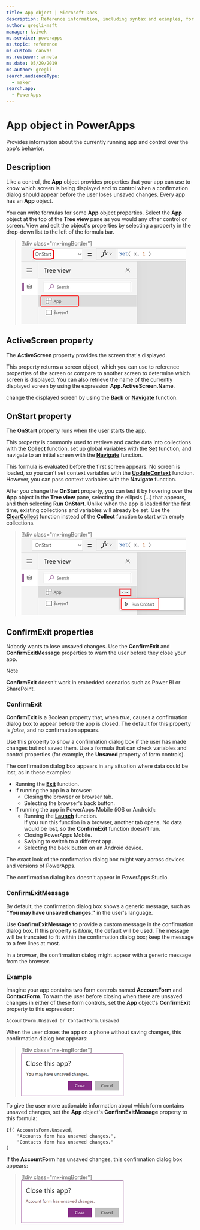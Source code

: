 ```yaml
---
title: App object | Microsoft Docs
description: Reference information, including syntax and examples, for the App object in PowerApps
author: gregli-msft
manager: kvivek
ms.service: powerapps
ms.topic: reference
ms.custom: canvas
ms.reviewer: anneta
ms.date: 05/29/2019
ms.author: gregli
search.audienceType: 
  - maker
search.app: 
  - PowerApps
---
```

# App object in PowerApps

Provides information about the currently running app and control over the app's behavior.

## Description

Like a control, the **App** object provides properties that your app can use to know which screen is being displayed and to control when a confirmation dialog should appear before the user loses unsaved changes. Every app has an **App** object.

You can write formulas for some **App** object properties. Select the **App** object at the top of the **Tree view** pane as you would any other control or screen. View and edit the object's properties by selecting a property in the drop-down list to the left of the formula bar.

> [!div class="mx-imgBorder"]
> ![The App object in the Tree view pane](media/object-app/appobject.png)

## ActiveScreen property

The **ActiveScreen** property provides the screen that's displayed.

This property returns a screen object, which you can use to reference properties of the screen or compare to another screen to determine which screen is displayed. You can also retrieve the name of the currently displayed screen by using the expression **App.ActiveScreen.Name**.

change the displayed screen by using the **[Back](function-navigate.md)** or **[Navigate](function-navigate.md)** function.

## OnStart property

The **OnStart** property runs when the user starts the app.

This property is commonly used to retrieve and cache data into collections with the **[Collect](function-clear-collect-clearcollect.md)** function, set up global variables with the **[Set](function-set.md)** function, and navigate to an initial screen with the **[Navigate](function-navigate.md)** function.

This formula is evaluated before the first screen appears. No screen is loaded, so you can't set context variables with the **[UpdateContext](function-updatecontext.md)** function. However, you can pass context variables with the **Navigate** function.

After you change the **OnStart** property, you can test it by hovering over the **App** object in the **Tree view** pane, selecting the ellipsis (...) that appears, and then selecting **Run OnStart**. Unlike when the app is loaded for the first time, existing collections and variables will already be set. Use the **[ClearCollect](function-clear-collect-clearcollect.md)** function instead of the **Collect** function to start with empty collections.

> [!div class="mx-imgBorder"]
> ![App-item shortcut menu for Run OnStart](media/object-app/appobject-runonstart.png)

## ConfirmExit properties

Nobody wants to lose unsaved changes. Use the **ConfirmExit** and **ConfirmExitMessage** properties to warn the user before they close your app.

> [!NOTE]
> **ConfirmExit** doesn't work in embedded scenarios such as Power BI or SharePoint.

### ConfirmExit

**ConfirmExit** is a Boolean property that, when *true*, causes a confirmation dialog box to appear before the app is closed. The default for this property is *false*, and no confirmation appears.

Use this property to show a confirmation dialog box if the user has made changes but not saved them. Use a formula that can check variables and control properties (for example, the **Unsaved** property of form controls).

The confirmation dialog box appears in any situation where data could be lost, as in these examples:

- Running the [**Exit**](function-exit.md) function.
- If running the app in a browser:
  - Closing the browser or browser tab.
  - Selecting the browser's back button.
- If running the app in PowerApps Mobile (iOS or Android):
  - Running the [**Launch**](function-param.md) function.<br>If you run this function in a browser, another tab opens. No data would be lost, so the **ConfirmExit** function doesn't run.
  - Closing PowerApps Mobile.
  - Swiping to switch to a different app.
  - Selecting the back button on an Android device.

The exact look of the confirmation dialog box might vary across devices and versions of PowerApps.

The confirmation dialog box doesn't appear in PowerApps Studio.

### ConfirmExitMessage

By default, the confirmation dialog box shows a generic message, such as **"You may have unsaved changes."** in the user's language.

Use **ConfirmExitMessage** to provide a custom message in the confirmation dialog box. If this property is *blank*, the default will be used. The message will be truncated to fit within the confirmation dialog box; keep the message to a few lines at most.

In a browser, the confirmation dialog might appear with a generic message from the browser.

### Example

Imagine your app contains two form controls named **AccountForm** and **ContactForm**. To warn the user before closing when there are unsaved changes in either of these form controls, set the **App** object's **ConfirmExit** property to this expression:

```powerapps-dot
AccountForm.Unsaved Or ContactForm.Unsaved
```

When the user closes the app on a phone without saving changes, this confirmation dialog box appears:

> [!div class="mx-imgBorder"]
> ![Generic confirmation dialog box](media/object-app/confirm-native.png)

To give the user more actionable information about which form contains unsaved changes, set the **App** object's **ConfirmExitMessage** property to this formula:

```powerapps-dot
If( AccountsForm.Unsaved,
    "Accounts form has unsaved changes.",
    "Contacts form has unsaved changes."
)
```

If the **AccountForm** has unsaved changes, this confirmation dialog box appears:

> [!div class="mx-imgBorder"]
> ![Form-specific confirmation dialog box](media/object-app/confirm-native-custom.png)